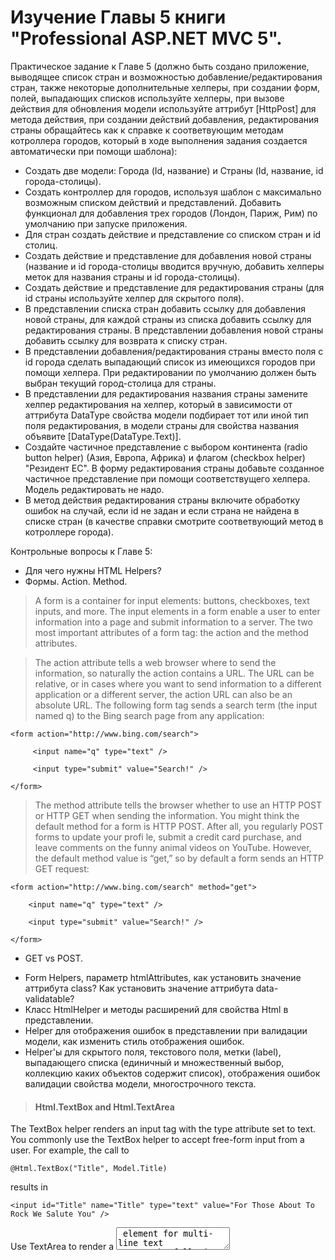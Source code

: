 # Изучение Главы 5 книги "Professional ASP.NET MVC 5".

Практическое задание к Главе 5 (должно быть создано приложение, выводящее список стран и возможностью добавление/редактирования стран, также некоторые дополнительные хелперы, при создании форм, полей, выпадающих списков используйте хелперы, при вызове действия для обновления модели используйте аттрибут [HttpPost] для метода действия, при создании действий добавления, редактирования страны обращайтесь как к справке к соответвующим методам котроллера городов, который в ходе выполнения задания создается автоматически при помощи шаблона):
- Создать две модели: Города (Id, название) и Страны (Id, название, id города-столицы).
- Создать контроллер для городов, используя шаблон с максимально возможным списком действий и представлений. Добавить функционал для добавления трех городов (Лондон, Париж, Рим) по умолчанию при запуске приложения.
- Для стран создать действие и представление со списком стран и id столиц.
- Создать действие и представление для добавления новой страны (название и id города-столицы вводится вручную, добавить хелперы меток для названия страны и id города-столицы).
- Создать действие и представление для редактирования страны (для id страны используйте хелпер для скрытого поля).
- В представлении списка стран добавить ссылку для добавления новой страны, для каждой страны из списка добавить ссылку для редактирования страны. В представлении добавления новой страны добавить ссылку для возврата к списку стран.
- В представлении добавления/редактирования страны вместо поля с id города сделать выпадающий список из имеющихся городов при помощи хелпера. При редактировании по умолчанию должен быть выбран текущий город-столица для страны.
- В представлении для редактирования названия страны замените хелпер редактирования на хелпер, который в зависимости от аттрибута DataType свойства модели подбирает тот или иной тип поля редактирования, в модели страны для свойства названия объявите [DataType(DataType.Text)].
- Создайте частичное представление с выбором континента (radio button helper) (Азия, Европа, Африка) и флагом (checkbox helper) "Резидент ЕС". В форму редактирования страны добавьте созданное частичное представление при помощи соответствущего хелпера. Модель редактировать не надо.
- В метод действия редактирования страны включите обработку ошибок на случай, если id не задан и если страна не найдена в списке стран (в качестве справки смотрите соответвующий метод в котроллере города).

Контрольные вопросы к Главе 5:
- Для чего нужны HTML Helpers?
- Формы. Action. Method.
> A form is a container for input elements: buttons, checkboxes, text inputs, and more. The input elements
in a form enable a user to enter information into a page and submit information to a server.
The two most important attributes of a form tag: the action and the method attributes.

> The action attribute tells a web browser where to send the information, so naturally the action
contains a URL. The URL can be relative, or in cases where you want to send information to a different
application or a different server, the action URL can also be an absolute URL. The following
form tag sends a search term (the input named q) to the Bing search page from any application:

```<form action="http://www.bing.com/search">```

```     <input name="q" type="text" />```

```     <input type="submit" value="Search!" />```

```</form>```

> The method attribute tells the browser whether to use an HTTP POST or HTTP GET when sending the information.
You might think the default method for a form is HTTP POST. After all, you regularly POST forms
to update your profi le, submit a credit card purchase, and leave comments on the funny animal
videos on YouTube. However, the default method value is “get,” so by default a form sends an
HTTP GET request:

```<form action="http://www.bing.com/search" method="get">```

```    <input name="q" type="text" />```

```    <input type="submit" value="Search!" />```

```</form>```

- GET vs POST.
> 

- Form Helpers, параметр htmlAttributes, как установить значение аттрибута class? Как установить значение аттрибута data-validatable?
- Класс HtmlHelper и методы расширений для свойства Html в представлении.
- Helper для отображения ошибок в представлении при валидации модели, как изменить стиль отображения ошибок.
- Helper'ы для скрытого поля, текстового поля, метки (label), выпадающего списка (единичный и множественный выбор, коллекцию каких объектов содержит список), отображения ошибок валидации свойства модели, многострочного текста.
> #### Html.TextBox and Html.TextArea
The TextBox helper renders an input tag with the type attribute set to text. You commonly use
the TextBox helper to accept free-form input from a user. For example, the call to

```@Html.TextBox("Title", Model.Title)```

results in

```<input id="Title" name="Title" type="text" value="For Those About To Rock We Salute You" />```

Use TextArea to render a <textarea> element for multi-line text
entry. The following code:
       
```@Html.TextArea("text", "hello <br/> world")```

produces

```<textarea cols="20" id="text" name="text" rows="2">hello &lt;br /&gt; world </textarea>```

> #### Html.Label
The Label helper returns a <label/> element using the string parameter to determine the rendered
text and for attribute value. A different overload of the helper enables you to independently set the
for attribute and the text. In the preceding code, the call to Html.Label(“GenreId”) produces the
following HTML:

```<label for="GenreId">Genre</label>```

The purpose of a label is to attach information to other input elements, such as text inputs, and boost the accessibility of your application. The for attribute of the label should contain
the ID of the associated input element. Screen readers can use the text of the label to provide a better description of the
input for a user. Also, if a user clicks the label, the browser transfers focus to the associated input
control. This is especially useful with checkboxes and radio buttons in order to provide the user
with a larger area to click (instead of clicking only on the checkbox or radio button itself).

> #### Html.DropDownList and Html.ListBox
Both the DropDownList and ListBox helpers return a <select /> element. DropDownList allows
single item selection, whereas ListBox allows for multiple item selection (by setting the multiple
attribute to multiple in the rendered markup).
Typically, a select element serves two purposes:

> ➤ To show a list of possible options

> ➤ To show the current value for a field

> #### Html.ValidationMessage
When an error exists for a particular fi eld in the ModelState dictionary, you can use the
ValidationMessage helper to display that message. For example, in the following controller action,
you purposely add an error to model state for the Title property: 

```[HttpPost]```

```public ActionResult Edit(int id, FormCollection collection)```

```{ var album = storeDB.Albums.Find(id);```

```    ModelState.AddModelError("Title", "What a terrible name!");```

```    return View(album);```

```}```

In the view, you can display the error message (if any) with the following code:

```@Html.ValidationMessage("Title")```

which results in

```<span class="field-validation-error" data-valmsg-for="Title" data-valmsg-replace="true">```
```    What a terrible name!```
```</span>```

This message appears only if there is an error in the model state for the key Title. You can also call
an override that allows you to override the error message from within the view:

```@Html.ValidationMessage("Title", "Something is wrong with your title")```
 
 which results in
 
```<span class="field-validation-error" data-valmsg-for="Title" data-valmsg-replace="false">Something is wrong with your title```

- Где helper ищет значения, например Html.Textbox("Title")
- Строго типизированные helper'ы и их преимущейства перед обычными helper'ами.
> 

- Helpers and Model Metadata.
> Helpers do more than just look up data inside ViewData; they also take advantage of available
model metadata. For example, the album edit form uses the Label helper to display a label element
for the genre selection list:
```@Html.Label("GenreId")```
The helper produces the following output:
```<label for="GenreId">Genre</label>```
Where did the Genre text come from? The helper asks the runtime whether any model metadata is
available for GenreId, and the runtime provides information from the DisplayName attribute decorating
the Album model: 

```[DisplayName("Genre")]```

```public int GenreId { get; set; }```

- Helpers and Model State.
> All the helpers you use to display form values also interact with ModelState. Remember,
ModelState is a byproduct of model binding and holds all validation errors detected during model
binding. Model state also holds the raw values the user submits to update a model.
Helpers used to render form fi elds automatically look up their current value in the ModelState
dictionary. The helpers use the name expression as a key into the ModelState dictionary. If an
attempted value exists in ModelState, the helper uses the value from ModelState instead of a value
in view data.
The ModelState lookup allows bad values to preserve themselves after model binding fails. For
example, if the user enters the value abc into the editor for a DateTime property, model binding
will fail and the value abc will go into model state for the associated property. When you re-render
the view for the user to fi x validation errors, the value abc will still appear in the DateTime editor,
allowing the users to see the text they tried as a problem and allowing them to correct the error.
When ModelState contains an error for a given property, the form helper associated with the error
renders a CSS class of input-validation-error in addition to any explicitly specifi ed CSS classes.
The default style sheet, style.css, included in the project template contains styling for this class.

- Helper для поля ввода пароля.
> The Html.Password helper renders a password fi eld. It’s much like the TextBox helper, except that it
does not retain the posted value, and it uses a password mask. The following code:
@Html.Password("UserPassword")
results in
<input id="UserPassword" name="UserPassword" type="password" value="" />
The strongly typed syntax for Html.Password, as you would expect, is Html.PasswordFor. Here’s
how to use it to display the UserPassword property:
```@Html.PasswordFor(m => m.UserPassword)```
- Helpers for radio buttons, checkboxes.
Radio buttons are generally grouped together to provide a range of possible options for a single
value. For example, if you want the user to select a color from a specifi c list of colors, you can use
multiple radio buttons to present the choices. To group the radio buttons, you give each button the
same name. Only the selected radio button is posted back to the server when the form is submitted.
The Html.RadioButton helper renders a simple radio button:

```@Html.RadioButton("color", "red")```

```@Html.RadioButton("color", "blue", true)```

```@Html.RadioButton("color", "green")```

and results in

```<input id="color" name="color" type="radio" value="red" />```

```<input checked="checked" id="color" name="color" type="radio" value="blue" />```

```<input id="color" name="color" type="radio" value="green" />```

Html.RadioButton has a strongly typed counterpart, Html.RadioButtonFor. Rather than a name
and a value, the strongly typed version takes an expression that identifi es the object that contains
the property to render, followed by a value to submit when the user selects the radio button.

```@Html.RadioButtonFor(m => m.GenreId, "1") Rock```

```@Html.RadioButtonFor(m => m.GenreId, "2") Jazz```

```@Html.RadioButtonFor(m => m.GenreId, "3") Pop```

> The CheckBox helper is unique because it renders two input elements. Take the following code, for xample:

```@Html.CheckBox("IsDiscounted")```

This code produces the following HTML:
<input id="IsDiscounted" name="IsDiscounted" type="checkbox" value="true" />
<input name="IsDiscounted" type="hidden" value="false" />
You are probably wondering why the helper renders a hidden input in addition to the checkbox
input. The helper renders two inputs because the HTML specifi cation indicates that a browser will
submit a value for a checkbox only when the checkbox is on (selected). In this example, the second
input guarantees a value will appear for IsDiscounted even when the user does not check the
checkbox input.

- Rendering helpers.
> 
- Rendering partial views with helpers.
>
- Action helpers.
>
